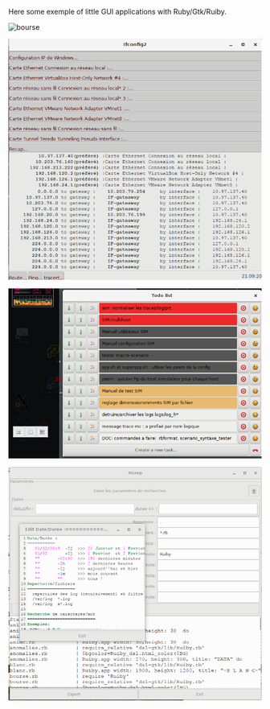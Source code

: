 
Here some exemple of little GUI applications with Ruby/Gtk/Ruiby.


![bourse](https://raw.githubusercontent.com/glurp/ruiby_examples/master/bourse.png)


![ipconfig](https://raw.githubusercontent.com/glurp/ruiby_examples/master/ripconfig.png)


![notes](https://raw.githubusercontent.com/glurp/ruiby_examples/master/notes.png)


![notes](https://raw.githubusercontent.com/glurp/ruiby_examples/master/sgrep.png)

